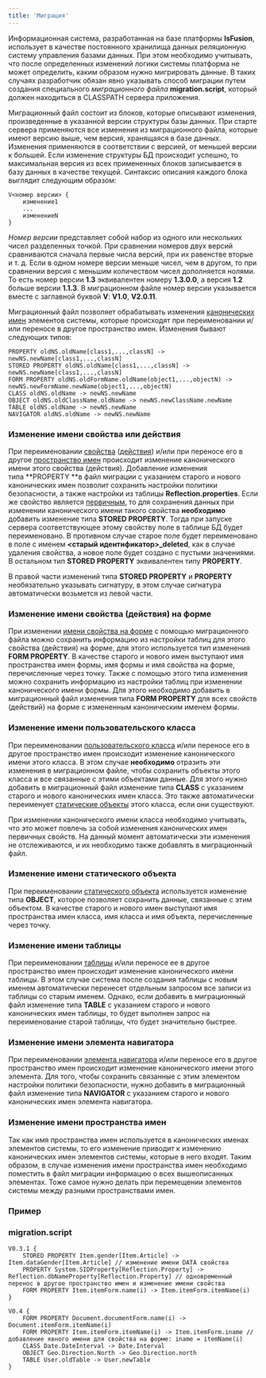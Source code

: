 ```yaml
---
title: 'Миграция'
---
```


Информационная система, разработанная на базе платформы **lsFusion**, использует в качестве постоянного хранилища данных реляционную систему управления базами данных. При этом необходимо учитывать, что после определенных изменений логики системы платформа не может определить, каким образом нужно мигрировать данные. В таких случаях разработчик обязан явно указывать способ миграции путем создания специального *миграционного файла* **migration.script**, который должен находиться в CLASSPATH сервера приложения.

Миграционный файл состоит из блоков, которые описывают изменения, произведенные в указанной версии структуры базы данных. При старте сервера применяются все изменения из миграционного файла, которые имеют версию выше, чем версия, хранящаяся в базе данных. Изменения применяются в соответствии с версией, от меньшей версии к большей. Если изменение структуры БД происходит успешно, то максимальная версия из всех примененных блоков записывается в базу данных в качестве текущей. Синтаксис описания каждого блока выглядит следующим образом:

    V<номер версии> {
        изменение1
        ...
        изменениеN 
    }

*Номер версии* представляет собой набор из одного или нескольких чисел разделенных точкой. При сравнении номеров двух версий сравниваются сначала первые числа версий, при их равенстве вторые и т. д. Если в одном номере версии меньше чисел, чем в другом, то при сравнении версия с меньшим количеством чисел дополняется нолями. То есть номер версии **1.3** эквивалентен номеру **1.3.0.0**, а версия **1.2** больше версии **1.1.3**. В миграционном файле номер версии указывается вместе с заглавной буквой **V**: **V1.0**, **V2.0.11**.

Миграционный файл позволяет обрабатывать изменения [канонических имен](Именование.md#canonicalname) элементов системы, которые происходят при переименовании и/или переносе в другое пространство имен. Изменения бывают следующих типов: 

    PROPERTY oldNS.oldName[class1,...,classN] -> newNS.newName[class1,...,classN]
    STORED PROPERTY oldNS.oldName[class1,...,classN] -> newNS.newName[class1,...,classN]
    FORM PROPERTY oldNS.oldFormName.oldName(object1,...,objectN) -> newNS.newFormName.newName(object1,...,objectN)  
    CLASS oldNS.oldName -> newNS.newName
    OBJECT oldNS.oldClassName.oldName -> newNS.newClassName.newName
    TABLE oldNS.oldName -> newNS.newName
    NAVIGATOR oldNS.oldName -> newNS.newName

### Изменение имени свойства или действия

При переименовании [свойства](Свойства.md) ([действия](Действия.md)) и/или при переносе его в другое [пространство имен](Именование.md#namespace) происходит изменение канонического имени этого свойства (действия). Добавление изменения типа **PROPERTY **в файл миграции с указанием старого и нового канонических имен позволит сохранить настройки политики безопасности, а также настройки из таблицы **Reflection.properties**. Если же свойство является [первичным](Первичные_свойства_DATA.md), то для сохранения данных при изменении канонического имени такого свойства **необходимо** добавить изменение типа **STORED PROPERTY**. Тогда при запуске сервера соответствующее этому свойству поле в таблице БД будет переименовано. В противном случае старое поле будет переименовано в поле с именем **<старый идентификатор\>\_deleted**, как в случае удаления свойства, а новое поле будет создано с пустыми значениями. В остальном тип **STORED PROPERTY** эквивалентен типу **PROPERTY**.

В правой части изменений типа **STORED PROPERTY** и **PROPERTY** необязательно указывать сигнатуру, в этом случае сигнатура автоматически возьмется из левой части.

### Изменение имени свойства (действия) на форме

При изменении [имени свойства на форме](Блок_свойств_и_действий.md#name-broken) с помощью миграционного файла можно сохранить информацию из настройки таблиц для этого свойства (действия) на форме, для этого иcпользуется тип изменения **FORM PROPERTY**. В качестве старого и нового имен выступают имя пространства имен формы, имя формы и имя свойства на форме, перечисленные через точку. Также с помощью этого типа изменения можно сохранить информацию из настройки таблиц при изменении канонического имени формы. Для этого необходимо добавить в миграционный файл изменения типа **FORM PROPERTY** для всех свойств (действий) на форме с измененным каноническим именем формы.

### Изменение имени пользовательского класса

При переименовании [пользовательского класса](Пользовательские_классы.md) и/или переносе его в другое пространство имен происходит изменение канонического имени этого класса. В этом случае **необходимо** отразить эти изменения в миграционном файле, чтобы сохранить объекты этого класса и все связанные с этими объектами данные. Для этого нужно добавить в миграционный файл изменение типа **CLASS** с указанием старого и нового канонических имен класса. Это также автоматически переименует [статические объекты](Статические_объекты.md) этого класса, если они существуют. 

При изменении канонического имени класса необходимо учитывать, что это может повлечь за собой изменения канонических имен первичных свойств. На данный момент автоматически эти изменения не отслеживаются, и их необходимо также добавлять в миграционный файл.

### Изменение имени статического объекта

При переименовании [статического объекта](Статические_объекты.md) используется изменение типа **OBJECT**, которое позволяет сохранить данные, связанные с этим объектом. В качестве старого и нового имен выступают имя пространства имен класса, имя класса и имя объекта, перечисленные через точку. 

### Изменение имени таблицы

При переименовании [таблицы](Таблицы.md) и/или переносе ее в другое пространство имен происходит изменение канонического имени таблицы. В этом случае система после создания таблицы с новым именем автоматически перенесет отдельным запросом все записи из таблицы со старым именем. Однако, если добавить в миграционный файл изменение типа **TABLE** с указанием старого и нового канонических имен таблицы, то будет выполнен запрос на переименование старой таблицы, что будет значительно быстрее.

### Изменение имени элемента навигатора

При переименовании [элемента навигатора](Навигатор.md) и/или переносе его в другое пространство имен происходит изменение канонического имени этого элемента. Для того, чтобы сохранить связанные с этим элементом настройки политики безопасности, нужно добавить в миграционный файл изменение типа **NAVIGATOR** с указанием старого и нового канонических имен элемента навигатора. 

### Изменение имени пространства имен

Так как имя пространства имен используется в канонических именах элементов системы, то его изменение приводит к изменению канонических имен элементов системы, которые в него входят. Таким образом, в случае изменения имени пространства имен необходимо поместить в файл миграции информацию о всех вышеописанных элементах. Тоже самое нужно делать при перемещении элементов системы между разными пространствами имен.

### Пример

### migration.script

    V0.3.1 {
        STORED PROPERTY Item.gender[Item.Article] -> Item.dataGender[Item.Article] // изменение имени DATA свойства
        PROPERTY System.SIDProperty[Reflection.Property] -> Reflection.dbNameProperty[Reflection.Property] // одновременный перенос в другое пространство имен и изменение имени свойства
        FORM PROPERTY Item.itemForm.name(i) -> Item.itemForm.itemName(i)
    }
     
    V0.4 {
        FORM PROPERTY Document.documentForm.name(i) -> Document.itemForm.itemName(i)
        FORM PROPERTY Item.itemForm.itemName(i) -> Item.itemForm.iname // добавление явного имени для свойства на форме: iname = itemName(i)
        CLASS Date.DateInterval -> Date.Interval
        OBJECT Geo.Direction.North -> Geo.Direction.north
        TABLE User.oldTable -> User.newTable
    }
